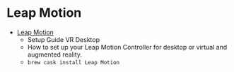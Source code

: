 # Leap Motion
- [Leap Motion](https://www.leapmotion.com/setup)
  -   Setup Guide VR Desktop
  - How to set up your Leap Motion Controller for desktop or virtual and augmented reality.
  - `brew cask install Leap Motion`

